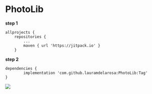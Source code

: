 # PhotoLib

**step 1**

	allprojects {
		repositories {
			...
			maven { url 'https://jitpack.io' }
		}
	
**step 2**
  
	dependencies {
	        implementation 'com.github.lauramdelarosa:PhotoLib:Tag'
	}

[![](https://jitpack.io/v/lauramdelarosa/PhotoLib.svg)](https://jitpack.io/#lauramdelarosa/PhotoLib)
